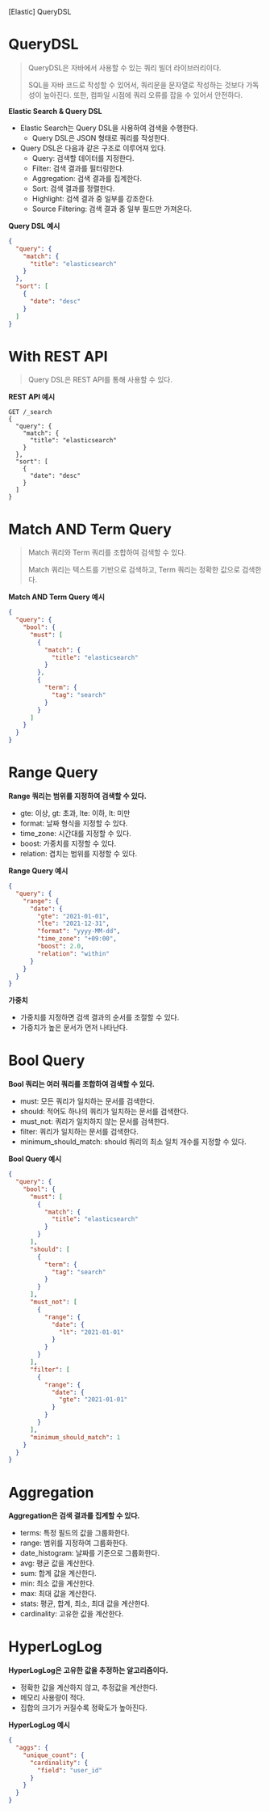 [Elastic] QueryDSL

# QueryDSL

> QueryDSL은 자바에서 사용할 수 있는 쿼리 빌더 라이브러리이다. 
> 
> SQL을 자바 코드로 작성할 수 있어서, 
> 쿼리문을 문자열로 작성하는 것보다 가독성이 높아진다. 
> 또한, 컴파일 시점에 쿼리 오류를 잡을 수 있어서 안전하다.

**Elastic Search & Query DSL**
- Elastic Search는 Query DSL을 사용하여 검색을 수행한다.
  - Query DSL은 JSON 형태로 쿼리를 작성한다.
- Query DSL은 다음과 같은 구조로 이루어져 있다.
  - Query: 검색할 데이터를 지정한다.
  - Filter: 검색 결과를 필터링한다.
  - Aggregation: 검색 결과를 집계한다.
  - Sort: 검색 결과를 정렬한다.
  - Highlight: 검색 결과 중 일부를 강조한다.
  - Source Filtering: 검색 결과 중 일부 필드만 가져온다.

**Query DSL 예시**

```json
{
  "query": {
    "match": {
      "title": "elasticsearch"
    }
  },
  "sort": [
    {
      "date": "desc"
    }
  ]
}
```

# With REST API

> Query DSL은 REST API를 통해 사용할 수 있다.

**REST API 예시**

```http
GET /_search
{
  "query": {
    "match": {
      "title": "elasticsearch"
    }
  },
  "sort": [
    {
      "date": "desc"
    }
  ]
}
```

# Match AND Term Query

> Match 쿼리와 Term 쿼리를 조합하여 검색할 수 있다.
>
> Match 쿼리는 텍스트를 기반으로 검색하고, 
> Term 쿼리는 정확한 값으로 검색한다.

**Match AND Term Query 예시**

```json
{
  "query": {
    "bool": {
      "must": [
        {
          "match": {
            "title": "elasticsearch"
          }
        },
        {
          "term": {
            "tag": "search"
          }
        }
      ]
    }
  }
}
```

# Range Query

**Range 쿼리는 범위를 지정하여 검색할 수 있다.**
- gte: 이상, gt: 초과, lte: 이하, lt: 미만
- format: 날짜 형식을 지정할 수 있다.
- time_zone: 시간대를 지정할 수 있다.
- boost: 가중치를 지정할 수 있다.
- relation: 겹치는 범위를 지정할 수 있다.

**Range Query 예시**

```json
{
  "query": {
    "range": {
      "date": {
        "gte": "2021-01-01",
        "lte": "2021-12-31",
        "format": "yyyy-MM-dd",
        "time_zone": "+09:00",
        "boost": 2.0,
        "relation": "within"
      }
    }
  }
}
```

**가중치**
- 가중치를 지정하면 검색 결과의 순서를 조절할 수 있다.
- 가중치가 높은 문서가 먼저 나타난다.

# Bool Query

**Bool 쿼리는 여러 쿼리를 조합하여 검색할 수 있다.**
- must: 모든 쿼리가 일치하는 문서를 검색한다.
- should: 적어도 하나의 쿼리가 일치하는 문서를 검색한다.
- must_not: 쿼리가 일치하지 않는 문서를 검색한다.
- filter: 쿼리가 일치하는 문서를 검색한다.
- minimum_should_match: should 쿼리의 최소 일치 개수를 지정할 수 있다.

**Bool Query 예시**

```json
{
  "query": {
    "bool": {
      "must": [
        {
          "match": {
            "title": "elasticsearch"
          }
        }
      ],
      "should": [
        {
          "term": {
            "tag": "search"
          }
        }
      ],
      "must_not": [
        {
          "range": {
            "date": {
              "lt": "2021-01-01"
            }
          }
        }
      ],
      "filter": [
        {
          "range": {
            "date": {
              "gte": "2021-01-01"
            }
          }
        }
      ],
      "minimum_should_match": 1
    }
  }
}
```

# Aggregation

**Aggregation은 검색 결과를 집계할 수 있다.**
- terms: 특정 필드의 값을 그룹화한다.
- range: 범위를 지정하여 그룹화한다.
- date_histogram: 날짜를 기준으로 그룹화한다.
- avg: 평균 값을 계산한다.
- sum: 합계 값을 계산한다.
- min: 최소 값을 계산한다.
- max: 최대 값을 계산한다.
- stats: 평균, 합계, 최소, 최대 값을 계산한다.
- cardinality: 고유한 값을 계산한다.

# HyperLogLog

**HyperLogLog은 고유한 값을 추정하는 알고리즘이다.**
- 정확한 값을 계산하지 않고, 추정값을 계산한다.
- 메모리 사용량이 적다.
- 집합의 크기가 커질수록 정확도가 높아진다.

**HyperLogLog 예시**

```json
{
  "aggs": {
    "unique_count": {
      "cardinality": {
        "field": "user_id"
      }
    }
  }
}
```

